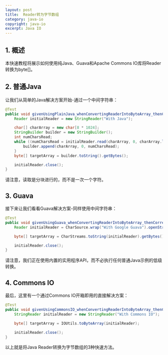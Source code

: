 ```yaml
---
layout: post
title:  Reader转为字节数组
category: java-io
copyright: java-io
excerpt: Java IO
---
```


## 1. 概述

本快速教程将展示如何使用纯Java、Guava和Apache Commons IO库将Reader转换为byte[\]。

## 2. 普通Java

让我们从简单的Java解决方案开始-通过一个中间字符串：

```java
@Test
public void givenUsingPlainJava_whenConvertingReaderIntoByteArray_thenCorrect() throws IOException {
    Reader initialReader = new StringReader("With Java");

    char[] charArray = new char[8 * 1024];
    StringBuilder builder = new StringBuilder();
    int numCharsRead;
    while ((numCharsRead = initialReader.read(charArray, 0, charArray.length)) != -1) {
        builder.append(charArray, 0, numCharsRead);
    }
    byte[] targetArray = builder.toString().getBytes();

    initialReader.close();
}
```

请注意，读取是分块进行的，而不是一次一个字符。

## 3. Guava

接下来让我们看看Guava解决方案-同样使用中间字符串：

```java
@Test
public void givenUsingGuava_whenConvertingReaderIntoByteArray_thenCorrect() throws IOException {
    Reader initialReader = CharSource.wrap("With Google Guava").openStream();

    byte[] targetArray = CharStreams.toString(initialReader).getBytes();

    initialReader.close();
}
```

请注意，我们正在使用内置的实用程序API，而不必执行任何普通Java示例的低级转换。

## 4. Commons IO

最后，这里有一个通过Commons IO开箱即用的直接解决方案：

```java
@Test
public void givenUsingCommonsIO_whenConvertingReaderIntoByteArray_thenCorrect() throws IOException {
    StringReader initialReader = new StringReader("With Commons IO");

    byte[] targetArray = IOUtils.toByteArray(initialReader);

    initialReader.close();
}
```

以上就是将Java Reader转换为字节数组的3种快速方法。